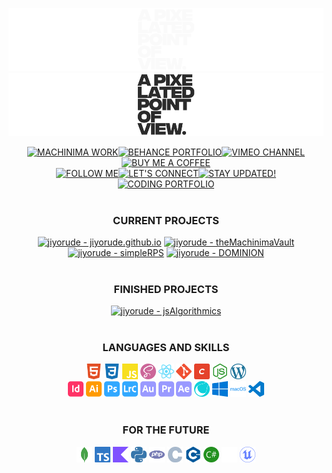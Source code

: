 ![GitHub-Mark-Light](src/appovdarknew.png#gh-dark-mode-only)![GitHub-Mark-Dark](src/appovlightnew.png#gh-light-mode-only)<br>

<div id="shields" align="center" display="inline" width="300px">
<a href="https://www.youtube.com/@apixelatedpointofview" target="_blank"><img src="https://img.shields.io/badge/MACHINIMA_WORK-131313?style=for-the-badge&logo=youtube&logoColor=fafafa" alt="MACHINIMA WORK"></a><a href="https://www.behance.net/APPOV" target="_blank"><img src="https://img.shields.io/badge/BEHANCE_PORTFOLIO-131313?style=for-the-badge&logo=behance&logoColor=fafafa" alt="BEHANCE PORTFOLIO"></a><a href="https://www.vimeo.com/apixelatedpointofview" target="_blank"><img src="https://img.shields.io/badge/VIMEO_CHANNEL-131313?style=for-the-badge&logo=vimeo&logoColor=fafafa" alt="VIMEO CHANNEL"></a><a href="https://www.buymeacoffee.com/appovfilm" target="_blank"><img src="https://img.shields.io/badge/BUY_ME_A_COFFEE-131313?style=for-the-badge&logo=buy+me+a+coffee&logoColor=fafafa" alt="BUY ME A COFFEE"></a><br>
<a href="https://www.instagram.com/appovfilm" target="_blank"><img src="https://img.shields.io/badge/FOLLOW_ME-131313?style=for-the-badge&logo=instagram&logoColor=fafafa" alt="FOLLOW ME"></a><a href="https://www.linkedin.com/in/apixelatedpointofview" target="_blank"><img src="https://img.shields.io/badge/LET'S_CONNECT-131313?style=for-the-badge&logo=linkedin&logoColor=fafafa" alt="LET'S CONNECT"></a><a href="https://apixelatedpointofview.blogspot.com" target="_blank"><img src="https://img.shields.io/badge/STAY_UPDATED!-131313?style=for-the-badge&logo=blogger&logoColor=fafafa" alt="STAY UPDATED!"></a><a href="https://jiyorude.github.io/" target="_blank"><img src="https://img.shields.io/badge/CODING_PORTFOLIO-131313?style=for-the-badge&logo=github&logoColor=fafafa" alt="CODING PORTFOLIO"></a>
</div>
<br>

<h3 align="center">CURRENT PROJECTS</h3>
<div id="projects" align="center" display="block" margin="10px">
<a href="https://github.com/jiyorude/jiyorude.github.io" title="Go to GitHub repo" target="_blank"><img src="https://img.shields.io/static/v1?label=jiyorude&message=jiyorude.github.io&color=d25735&logo=github" alt="jiyorude - jiyorude.github.io"></a>
<a href="https://github.com/jiyorude/theMachinimaVault"title="Go to GitHub repo" target="_blank"><img src="https://img.shields.io/static/v1?label=jiyorude&message=theMachinimaVault&color=f1afa8&logo=github" alt="jiyorude - theMachinimaVault"></a>
<a href="https://github.com/jiyorude/simpleRPS" title="Go to GitHub repo" target="_blank"><img src="https://img.shields.io/static/v1?label=jiyorude&message=simpleRPS&color=ffe500&logo=github" alt="jiyorude - simpleRPS"></a>
<a href="https://github.com/jiyorude/DOMINION" title="Go to GitHub repo" target="_blank"><img src="https://img.shields.io/static/v1?label=jiyorude&message=DOMINION&color=a21c11&logo=github" alt="jiyorude - DOMINION"></a>
</div><br>

<h3 align="center">FINISHED PROJECTS</h3>
<div id="finished-projects" align="center" display="block" margin="10px">
<a href="https://github.com/jiyorude/jsAlgorithmics" title="Go to GitHub repo" target="_blank"><img src="https://img.shields.io/static/v1?label=jiyorude&message=jsAlgorithmics&color=fff600&logo=github" alt="jiyorude - jsAlgorithmics"></a>
</div><br>

<h3 align="center">LANGUAGES AND SKILLS</h3>
<div id="skills" align="center" display="inline" margin="10px">
<img width="25px" src="src/html.svg" alt="html logo">
<img width="25px" src="src/css.svg" alt="css logo">
<img width="25px" src="src/javascript.svg" alt="javascript logo">
<img width="25px" src="src/sass.svg" alt="sass logo">
<img width="25px" src="src/react.svg" alt="react logo">
<img width="25px" src="src/git.svg" alt="git logo">
<img width="25px" src="src/craftcms.svg" alt="craft cms logo">
<img width="25px" src="src/node.svg" alt="node JS logo">
<img width="25px" src="src/wordpress.svg" alt="wordpress logo"><br>
<img width="25px" src="src/indesign.svg" alt="indesign logo">
<img width="25px" src="src/ai.svg" alt="illustrator logo">
<img width="25px" src="src/photoshop.svg" alt="photoshop logo">
<img width="25px" src="src/lrc.svg" alt="Lightroom logo">
<img width="25px" src="src/au.svg" alt="audition logo">
<img width="25px" src="src/pr.svg" alt="premiere logo">
<img width="25px" src="src/ae.svg" alt="after effects logo">
<img width="25px" src="src/cinema4d.svg" alt="cinema4d logo">
<img width="25px" src="src/windows.svg" alt="Windows logo">
<img width="25px" src="src/mcos.svg" alt="MAC OS logo">
<img width="25px" src="src/vcs.svg" alt="visual studio code logo">
</div><br>

<h3 align="center">FOR THE FUTURE</h3>
<div id="futureSkills" align="center" display="inline" margin="10px">
<img width="25px" src="src/mongodb.svg" alt="mongo db logo">
<img width="25px" src="src/typescript.svg" alt="typescript logo">
<img width="25px" src="src/kotlin.svg" alt="kotlin logo">
<img width="25px" src="src/python.svg" alt="python logo">
<img width="25px" src="src/php.svg" alt="php logo">
<img width="25px" src="src/C.svg" alt="C logo">
<img width="25px" src="src/c++.svg" alt="C plus plus logo">
<img width="25px" src="src/csharp.svg" alt="C Sharp logo">
<img width="25px" src="src/unity.svg" alt="unity logo">
<img width="25px" src="src/unreal.svg" alt="unreal logo">
</div>
